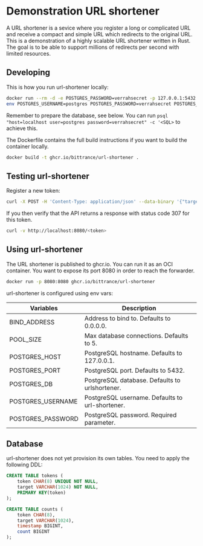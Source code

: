 # Demonstration URL shortener

A URL shortener is a sevice where you register a long or complicated URL and receive a compact and simple URL which redirects to the original URL. This is a demonstration of a highly scalable URL shortener written in Rust. The goal is to be able to support millions of redirects per second with limited resources.

## Developing

This is how you run url-shortener locally:

```bash
docker run --rm -d -e POSTGRES_PASSWORD=verrahsecret -p 127.0.0.1:5432:5432 postgres
env POSTGRES_USERNAME=postgres POSTGRES_PASSWORD=verrahsecret POSTGRES_DB=postgres cargo run
```

Remember to prepare the database, see below. You can run `psql "host=localhost user=postgres password=verrahsecret" -c '<SQL>` to achieve this.

The Dockerfile contains the full build instructions if you want to build the container locally.

```bash
docker build -t ghcr.io/bittrance/url-shortener .
```

## Testing url-shortener

Register a new token:

```bash
curl -X POST -H 'Content-Type: application/json' --data-binary '{"target": "https://www.google.com"}' http://localhost:8080/admin/tokens
```

If you then verify that the API returns a response with status code 307 for this token.

```bash
curl -v http://localhost:8080/<token>
```

## Using url-shortener

The URL shortener is published to ghcr.io. You can run it as an OCI container. You want to expose its port 8080 in order to reach the forwarder.

```bash
docker run -p 8080:8080 ghcr.io/bittrance/url-shortener
```

url-shortener is configured using env vars:

| Variables | Description |
| --------- | ----------- |
| BIND_ADDRESS | Address to bind to. Defaults to 0.0.0.0. |
| POOL_SIZE | Max database connections. Defaults to 5. |
| POSTGRES_HOST | PostgreSQL hostname. Defaults to 127.0.0.1. |
| POSTGRES_PORT | PostgreSQL port. Defaults to 5432. |
| POSTGRES_DB | PostgreSQL database. Defaults to urlshortener. |
| POSTGRES_USERNAME | PostgreSQL username. Defaults to url-shortener. |
| POSTGRES_PASSWORD | PostgreSQL password. Required parameter. |

## Database

url-shortener does not yet provision its own tables. You need to apply the following DDL:

```sql
CREATE TABLE tokens (
    token CHAR(8) UNIQUE NOT NULL,
    target VARCHAR(1024) NOT NULL,
    PRIMARY KEY(token)
);

CREATE TABLE counts (
    token CHAR(8),
    target VARCHAR(1024),
    timestamp BIGINT,
    count BIGINT
);
```
